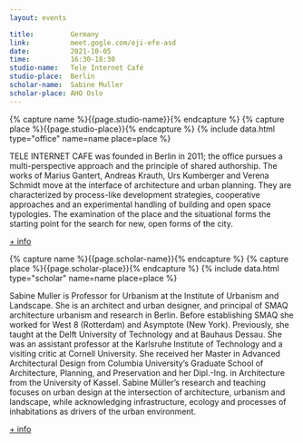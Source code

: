 ```yaml
---
layout: events

title:         Germany
link:          meet.gogle.com/eji-efe-asd
date:          2021-10-05
time:          16:30-18:30
studio-name:   Tele Internet Café
studio-place:  Berlin
scholar-name:  Sabine Muller
scholar-place: AHO Oslo
---
```


{% capture name %}{{page.studio-name}}{% endcapture %}
{% capture place %}{{page.studio-place}}{% endcapture %}
{% include data.html type="office" name=name place=place %}

TELE INTERNET CAFE was founded in Berlin in 2011; the office pursues a multi-perspective approach and the principle of shared authorship. The works of Marius Gantert, Andreas Krauth, Urs Kumberger and Verena Schmidt move at the interface of architecture and urban planning. They are characterized by process-like development strategies, cooperative approaches and an experimental handling of building and open space typologies. The examination of the place and the situational forms the starting point for the search for new, open forms of the city.

[+ info](http://teleinternetcafe.de/)

{% capture name %}{{page.scholar-name}}{% endcapture %}
{% capture place %}{{page.scholar-place}}{% endcapture %}
{% include data.html type="scholar" name=name place=place %}

Sabine Muller is Professor for Urbanism at the Institute of Urbanism and Landscape. She is an architect and urban designer, and principal of SMAQ architecture urbanism and research in Berlin. Before establishing SMAQ she worked for West 8 (Rotterdam) and Asymptote (New York). Previously, she taught at the Delft University of Technology and at Bauhaus Dessau. She was an assistant professor at the Karlsruhe Institute of Technology and a visiting critic at Cornell University. She received her Master in Advanced Architectural Design from Columbia University’s Graduate School of Architecture, Planning, and Preservation and her Dipl.-Ing. in Architecture from the University of Kassel. Sabine Müller’s research and teaching focuses on urban design at the intersection of architecture, urbanism and landscape, while acknowledging infrastructure, ecology and processes of inhabitations as drivers of the urban environment.

[+ info](https://aho.no/en/aho-staff/sabimull)
